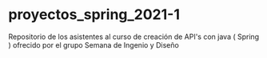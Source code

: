 # proyectos_spring_2021-1
Repositorio de los asistentes al curso de creación de API's con java ( Spring ) ofrecido por el grupo Semana de Ingenio y Diseño
